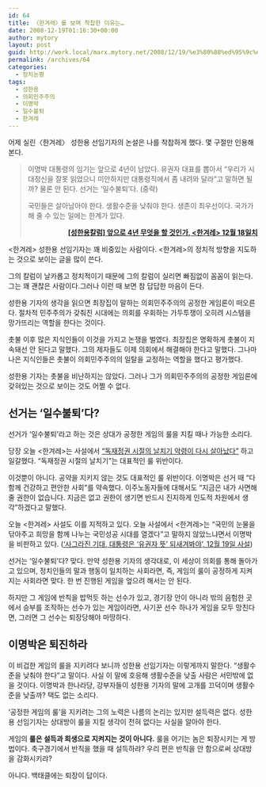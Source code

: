 ```yaml
---
id: 64
title: 〈한겨레〉를 보며 착찹한 이유는…
date: 2008-12-19T01:16:30+00:00
author: mytory
layout: post
guid: http://work.local/marx.mytory.net/2008/12/19/%e3%80%88%ed%95%9c%ea%b2%a8%eb%a0%88%e3%80%89%eb%a5%bc-%eb%b3%b4%eb%a9%b0-%ec%b0%a9%ec%b0%b9%ed%95%9c-%ec%9d%b4%ec%9c%a0%eb%8a%94/
permalink: /archives/64
categories:
  - 정치논평
tags:
  - 성한용
  - 의회민주주의
  - 이명박
  - 일수불퇴
  - 한겨레
---
```


  

  
</p> 

</p> 

어제 실린〈한겨레〉 성한용 선임기자의 논설은 나를 착찹하게 했다. 몇 구절만 인용해 본다.

> 이명박 대통령의 임기는 앞으로 4년이 남았다. 유권자 대표를 뽑아서 “우리가 시대정신을 잘못 읽었으니 미안하지만 대통령직에서 좀 내려와 달라”고 말하면 될까? 물론 안 된다. 선거는 ‘일수불퇴’다. (중략)
> 
> 국민들은 살아남아야 한다. 생활수준을 낮춰야 한다. 생존이 최우선이다. 국가가 해 줄 수 있는 일에는 한계가 있다.
> 
> <p style="text-align: right; ">
>   <span id="tx_left_marker"></span><a href="http://www.hani.co.kr/arti/SERIES/64/328087.html" target="_blank" title="[http://www.hani.co.kr/arti/SERIES/64/328087.html]로 이동합니다."><span class="Apple-style-span" style="font-weight: bold;">[</span></a><a href="http://www.hani.co.kr/arti/SERIES/64/328087.html" target="_blank" title="[http://www.hani.co.kr/arti/SERIES/64/328087.html]로 이동합니다."><span class="Apple-style-span" style="font-weight: bold;">성한용칼럼] 앞으로 4년 무엇을 할 것인가, &lt;한겨레&gt; 12월 18일치</span></a><span id="tx_right_marker"></span>
> </p>

&lt;한겨레&gt; 성한용 선임기자는 꽤 비중있는 사람이다. &lt;한겨레&gt;의 정치적 방향을 지도하는 것으로 보이는 글을 많이 쓴다. 

그의 칼럼이 날카롭고 정치적이기 때문에 그의 칼럼이 실리면 빠짐없이 꼼꼼이 읽는다. 그는 꽤 괜찮은 사람이다.그러나 이런 때 보면 참 답답한 마음이 든다.

성한용 기자의 생각을 읽으면 최장집이 말하는 의회민주주의의 공정한 게임론이 떠오른다. 절차적 민주주의가 갖춰진 시대에는 의회를 우회하는 가두투쟁이 오히려 시스템을 망가뜨리는 역할을 한다는 것이다.

촛불 이후 많은 지식인들이 이것을 가지고 논쟁을 벌였다. 최장집은 명확하게 촛불이 지속돼선 안 된다고 말했다. 그의 제자들도 이제 의회에서 해결해야 한다고 말했다. 그나마 나은 지식인들은 촛불이 의회민주주의의 일탈을 교정하는 역할을 했다고 평가했다.

성한용 기자는 촛불을 비난하지는 않았다. 그러나 그가 의회민주주의의 공정한 게임론에 갖혀있는 것으로 보이는 것도 어쩔 수 없다.

## 선거는 ‘일수불퇴’다?

선거가 ‘일수불퇴’라고 하는 것은 상대가 공정한 게임의 룰을 지킬 때나 가능한 소리다.

당장 오늘 &lt;한겨레&gt;는 사설에서 <a href="http://www.hani.co.kr/arti/opinion/editorial/328588.html" target="_blank" title="[http://www.hani.co.kr/arti/opinion/editorial/328588.html]로 이동합니다.">“독재정권 시절의 날치기 악령이 다시 살아났다”</a> 하고 일갈했다. “독재정권 시절의 날치기”는 대표적인 룰 위반이다.

이것뿐이 아니다. 공약을 지키지 않는 것도 대표적인 룰 위반이다. 이명박은 선거 때 “다함께 건강하고 편안한 사회”를 약속했다. 이주노동자들에 대해서도 “지금은 내가 사면해 줄 권한이 없습니다. 지금은 없고 권한이 생기면 반드시 진지하게 인도적 차원에서 생각”하겠다고 말했다.

오늘 &lt;한겨레&gt; 사설도 이를 지적하고 있다. 오늘 사설에서 &lt;한겨레&gt;는 “국민의 눈물을 닦아주고 희망을 함께 나누는 국민성공 시대를 열겠다”고 말하지 않았느냐면서 이명박을 비판하고 있다. (<a href="http://www.hani.co.kr/arti/opinion/editorial/328553.html" target="_blank" title="[http://www.hani.co.kr/arti/opinion/editorial/328553.html]로 이동합니다.">‘사그라진 기대, 대통령은 ‘유권자 뜻’ 되새겨봐야’, 12월 19일 사설</a>)

선거는 ‘일수불퇴’다? 맞다. 만약 성한용 기자의 생각대로, 이 세상이 의회를 통해 돌아가고 있으며, 정치인들의 말과 행동이 일치하는 사회라면, 즉, 게임의 룰이 공정하게 지켜지는 사회라면 맞다. 한 번 진행된 게임을 엎으려 해서는 안 된다.

하지만 그 게임에 반칙을 밥먹듯 하는 선수가 있고, 경기장 안이 아니라 밖의 음험한 곳에서 승부를 조작하는 선수가 있는 게임이라면, 사기꾼 선수 하나가 게임을 모두 망친다면, 그러면 그 선수는 퇴장당해야 마땅하다.

## 이명박은 퇴진하라

이 비겁한 게임의 룰을 지키려다 보니까 성한용 선임기자는 이렇게까지 말한다. “생활수준을 낮춰야 한다”고 말이다. 사실 이 말에 호응해 생활수준을 낮출 사람은 서민밖에 없을 것이다. 이명박과 한나라당, 강부자들이 성한용 기자의 말에 고개를 끄덕이며 생활수준을 낮출까? 택도 없는 소리다.

‘공정한 게임의 룰’을 지키려는 그의 노력은 나름의 논리는 있지만 설득력은 없다. 성한용 선임기자는 상대방이 룰을 지킬 생각이 전혀 없다는 사실을 알아야 한다.

게임의 <span class="Apple-style-span" style="font-weight: bold;">룰은 설득과 희생으로 지켜지는 것이 아니다.</span> 룰을 어기는 놈은 퇴장시키는 게 방법이다. 축구경기에서 반칙을 했을 때 설득하랴? 우리 편은 반칙을 안 함으로써 상대방을 감화시키랴? 

아니다. 백태클에는 퇴장이 답이다.

</body>
  
</html>